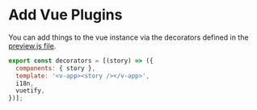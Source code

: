 
# Add Vue Plugins

You can add things to the vue instance via the decorators defined in the
[preview.js file](https://storybook.js.org/docs/react/configure/overview#configure-story-rendering).

```js
export const decorators = [(story) => ({
  components: { story },
  template: '<v-app><story /></v-app>',
  i18n,
  vuetify,
})];
```
